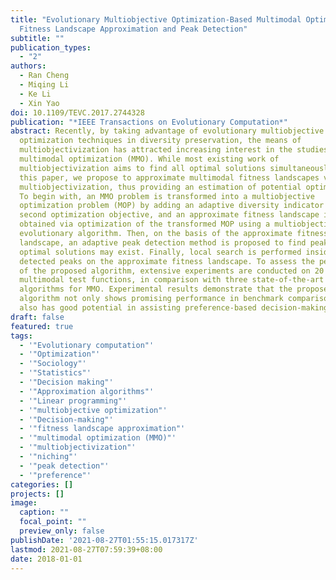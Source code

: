 ```yaml
---
title: "Evolutionary Multiobjective Optimization-Based Multimodal Optimization:
  Fitness Landscape Approximation and Peak Detection"
subtitle: ""
publication_types:
  - "2"
authors:
  - Ran Cheng
  - Miqing Li
  - Ke Li
  - Xin Yao
doi: 10.1109/TEVC.2017.2744328
publication: "*IEEE Transactions on Evolutionary Computation*"
abstract: Recently, by taking advantage of evolutionary multiobjective
  optimization techniques in diversity preservation, the means of
  multiobjectivization has attracted increasing interest in the studies of
  multimodal optimization (MMO). While most existing work of
  multiobjectivization aims to find all optimal solutions simultaneously, in
  this paper, we propose to approximate multimodal fitness landscapes via
  multiobjectivization, thus providing an estimation of potential optimal areas.
  To begin with, an MMO problem is transformed into a multiobjective
  optimization problem (MOP) by adding an adaptive diversity indicator as the
  second optimization objective, and an approximate fitness landscape is
  obtained via optimization of the transformed MOP using a multiobjective
  evolutionary algorithm. Then, on the basis of the approximate fitness
  landscape, an adaptive peak detection method is proposed to find peaks where
  optimal solutions may exist. Finally, local search is performed inside the
  detected peaks on the approximate fitness landscape. To assess the performance
  of the proposed algorithm, extensive experiments are conducted on 20
  multimodal test functions, in comparison with three state-of-the-art
  algorithms for MMO. Experimental results demonstrate that the proposed
  algorithm not only shows promising performance in benchmark comparisons, but
  also has good potential in assisting preference-based decision-making in MMO.
draft: false
featured: true
tags:
  - '"Evolutionary computation"'
  - '"Optimization"'
  - '"Sociology"'
  - '"Statistics"'
  - '"Decision making"'
  - '"Approximation algorithms"'
  - '"Linear programming"'
  - '"multiobjective optimization"'
  - '"Decision-making"'
  - '"fitness landscape approximation"'
  - '"multimodal optimization (MMO)"'
  - '"multiobjectivization"'
  - '"niching"'
  - '"peak detection"'
  - '"preference"'
categories: []
projects: []
image:
  caption: ""
  focal_point: ""
  preview_only: false
publishDate: '2021-08-27T01:55:15.017317Z'
lastmod: 2021-08-27T07:59:39+08:00
date: 2018-01-01
---
```

